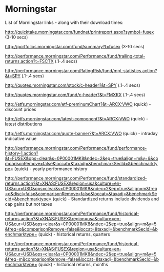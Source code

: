 # Morningstar

List of Morningstar links - along with their download times:

http://quicktake.morningstar.com/fundnet/printreport.aspx?symbol=fusex (3-10 secs)

http://portfolios.morningstar.com/fund/summary?t=fusex (3-10 secs)

http://performance.morningstar.com/Performance/fund/trailing-total-returns.action?t=FSCTX (.1-.4 secs)

http://performance.morningstar.com/RatingRisk/fund/mpt-statistics.action?&t=SPY (.1-.4 secs)

http://quotes.morningstar.com/stock/c-header?&t=SPY (.1-.4 secs)

http://quotes.morningstar.com/fund/c-header?&t=FMXKX (.1-.4 secs)

http://etfs.morningstar.com/etf-preminumChart?&t=ARCX:VWO (quick) - discount prices

http://etfs.morningstar.com/latest-component?&t=ARCX:VWO (quick) - latest distributions

http://etfs.morningstar.com/quote-banner?&t=ARCX:VWO (quick) - intraday indicative value

http://performance.morningstar.com/Performance/fund/performance-history-1.action?&t=FUSEX&ops=clear&s=0P00001MK8&ndec=2&ep=true&align=m&y=6&comparisonRemove=false&loccat=&taxadj=&benchmarkSecId=&benchmarktype= (quick) - yearly performance history

http://performance.morningstar.com/Performance/fund/standardized-returns.action?&t=XNAS:FUSEX&region=usa&culture=en-US&cur=USD&ops=clear&s=0P00001MK8&ndec=2&ep=true&align=m&freq=d&discl=false&comparisonRemove=false&loccat=&taxadj=&benchmarkSecId=&benchmarktype= (quick) - Standardized returns include dividends and cap gains but not taxes

http://performance.morningstar.com/Performance/fund/historical-returns.action?&t=XNAS:FUSEX&region=usa&culture=en-US&cur=USD&ops=clear&s=0P00001MK8&ndec=2&ep=true&align=m&y=5&freq=q&comparisonRemove=false&loccat=&taxadj=&benchmarkSecId=&benchmarktype= (quick) - historical returns, quarters

http://performance.morningstar.com/Performance/fund/historical-returns.action?&t=XNAS:FUSEX&region=usa&culture=en-US&cur=USD&ops=clear&s=0P00001MK8&ndec=2&ep=true&align=m&y=5&freq=m&comparisonRemove=false&loccat=&taxadj=&benchmarkSecId=&benchmarktype= (quick) - historical returns, months